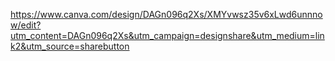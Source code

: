 https://www.canva.com/design/DAGn096q2Xs/XMYvwsz35v6xLwd6unnnow/edit?utm_content=DAGn096q2Xs&utm_campaign=designshare&utm_medium=link2&utm_source=sharebutton